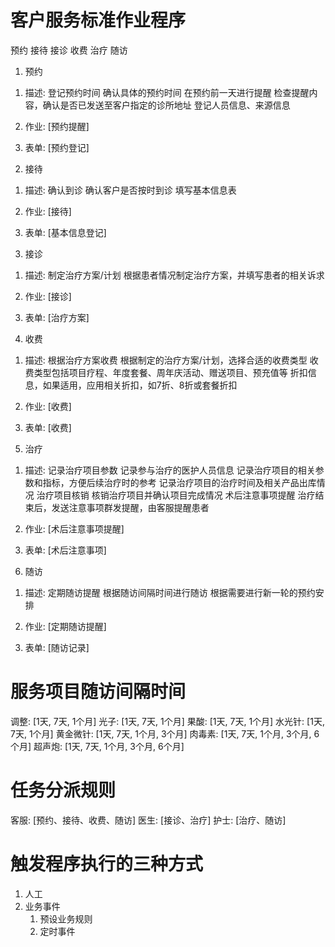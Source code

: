 # 客户服务标准作业程序
预约
接待
接诊
收费
治疗
随访

1. 预约
1) 描述:
登记预约时间
确认具体的预约时间
在预约前一天进行提醒
检查提醒内容，确认是否已发送至客户指定的诊所地址
登记人员信息、来源信息

2) 作业: [预约提醒]
3) 表单: [预约登记]

2. 接待
1) 描述:
确认到诊
确认客户是否按时到诊
填写基本信息表

2) 作业: [接待]
3) 表单: [基本信息登记]

3. 接诊
1) 描述:
制定治疗方案/计划
根据患者情况制定治疗方案，并填写患者的相关诉求

2) 作业: [接诊]
3) 表单: [治疗方案]

4. 收费
1) 描述:
根据治疗方案收费
根据制定的治疗方案/计划，选择合适的收费类型
收费类型包括项目疗程、年度套餐、周年庆活动、赠送项目、预充值等
折扣信息，如果适用，应用相关折扣，如7折、8折或套餐折扣

2) 作业: [收费]
3) 表单: [收费]

5. 治疗
1) 描述:
记录治疗项目参数
记录参与治疗的医护人员信息
记录治疗项目的相关参数和指标，方便后续治疗时的参考
记录治疗项目的治疗时间及相关产品出库情况
治疗项目核销
核销治疗项目并确认项目完成情况
术后注意事项提醒
治疗结束后，发送注意事项群发提醒，由客服提醒患者

2) 作业: [术后注意事项提醒]
3) 表单: [术后注意事项]

6. 随访
1) 描述:
定期随访提醒
根据随访间隔时间进行随访
根据需要进行新一轮的预约安排

2) 作业: [定期随访提醒]
3) 表单: [随访记录]

# 服务项目随访间隔时间
调整: [1天, 7天, 1个月]
光子: [1天, 7天, 1个月]
果酸: [1天, 7天, 1个月]
水光针: [1天, 7天, 1个月]
黄金微针: [1天, 7天, 1个月, 3个月]
肉毒素: [1天, 7天, 1个月, 3个月, 6个月]
超声炮: [1天, 7天, 1个月, 3个月, 6个月]

# 任务分派规则
客服: [预约、接待、收费、随访]
医生: [接诊、治疗]
护士: [治疗、随访]

# 触发程序执行的三种方式
1. 人工
2. 业务事件
    1) 预设业务规则
    2) 定时事件
